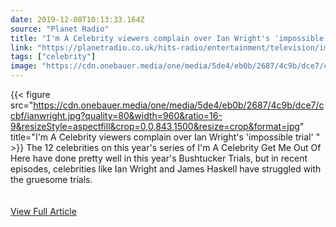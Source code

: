 ```yaml
---
date: 2019-12-08T10:13:33.164Z 
source: "Planet Radio" 
title: "I'm A Celebrity viewers complain over Ian Wright's 'impossible trial' " 
link: "https://planetradio.co.uk/hits-radio/entertainment/television/im-a-celebrity-ian-wright-impossible-trial/" 
tags: ["celebrity"] 
image: "https://cdn.onebauer.media/one/media/5de4/eb0b/2687/4c9b/dce7/ccbf/ianwright.jpg?quality=80&width=960&ratio=16-9&resizeStyle=aspectfill&crop=0,0,843,1500&resize=crop&format=jpg" 
---
```

{{< figure src="https://cdn.onebauer.media/one/media/5de4/eb0b/2687/4c9b/dce7/ccbf/ianwright.jpg?quality=80&width=960&ratio=16-9&resizeStyle=aspectfill&crop=0,0,843,1500&resize=crop&format=jpg" title="I'm A Celebrity viewers complain over Ian Wright's 'impossible trial' " >}}
The 12 celebrities on this year's series of I'm A Celebrity Get Me Out Of Here have done pretty well in this year's Bushtucker Trials, but in recent episodes, celebrities like Ian Wright and James Haskell have struggled with the gruesome trials.
<br/><br/><br/>
<a href='https://planetradio.co.uk/hits-radio/entertainment/television/im-a-celebrity-ian-wright-impossible-trial/' class='btn' target='_blank'>View Full Article</a>